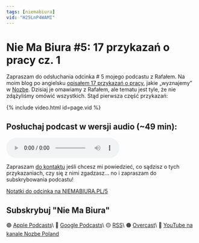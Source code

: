 ```yaml
---
tags: [niemabiura]
vid: "H25LnP4WAMI"
---
```


# Nie Ma Biura #5: 17 przykazań o pracy cz. 1

Zapraszam do odsłuchania odcinka # 5 mojego podcastu z Rafałem. Na moim blog po angielsku [opisałem 17 przykazań o pracy](/17/), jakie „wyznajemy” w [Nozbe][n]. Dzisiaj je omawiamy z Rafałem, ale tematu jest tyle, że nie zdążyliśmy omówić wszystkich. Stąd pierwsza część przykazań:

{% include video.html id=page.vid %}

<!--More-->

## Posłuchaj podcast w wersji audio (~49 min):

<audio controls>
<source src="https://media.transistor.fm/ab723dd4.mp3" type="audio/mpeg">
</audio>

Zapraszam [do kontaktu](/pl/kontakt) jeśli chcesz mi powiedzieć, co sądzisz o tych przykazaniach, czy się z nimi zgadzasz... no i zapraszam do subskrybowania podcastu!

[Notatki do odcinka na NIEMABIURA.PL/5](https://niemabiura.pl/5)

## Subskrybuj "Nie Ma Biura"

🟣 [Apple Podcasts](https://podcasts.apple.com/pl/podcast/nie-ma-biura/id1526795631)\\
🔵 [Google Podcasts](https://podcasts.google.com/feed/aHR0cHM6Ly9mZWVkcy50cmFuc2lzdG9yLmZtL25pZW1hYml1cmE)\\
🟡 [RSS](https://nozbe.com/niemabiura.rss)\\
🟠 [Overcast](https://overcast.fm/itunes1526795631/nie-ma-biura)\\
🔴 [YouTube na kanale Nozbe Poland](https://youtube.com/NozbePoland)

[n]: https://nozbe.com/pl/?a=mike